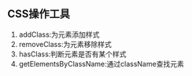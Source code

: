 ## CSS操作工具

1. addClass:为元素添加样式
2. removeClass:为元素移除样式
3. hasClass:判断元素是否有某个样式
4. getElementsByClassName:通过className查找元素